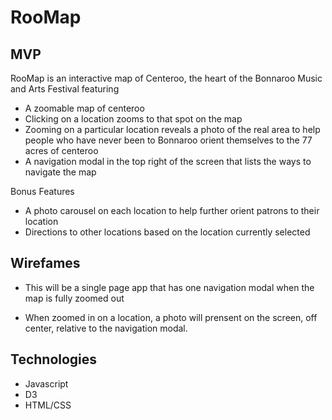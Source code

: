 # RooMap

## MVP
RooMap is an interactive map of Centeroo, the heart of the Bonnaroo Music and Arts Festival featuring
- A zoomable map of centeroo
- Clicking on a location zooms to that spot on the map
- Zooming on a particular location reveals a photo of the real area to help people who have never been to Bonnaroo orient themselves to the 77 acres of centeroo
-  A navigation modal in the top right of the screen that lists the ways to navigate the map

Bonus Features
- A photo carousel on each location to help further orient patrons to their location
- Directions to other locations based on the location currently selected

## Wirefames
- This will be a single page app that has one navigation modal when the map is fully zoomed out

- When zoomed in on a location, a photo will prensent on the screen, off center, relative to the navigation modal.

## Technologies
- Javascript
- D3
- HTML/CSS